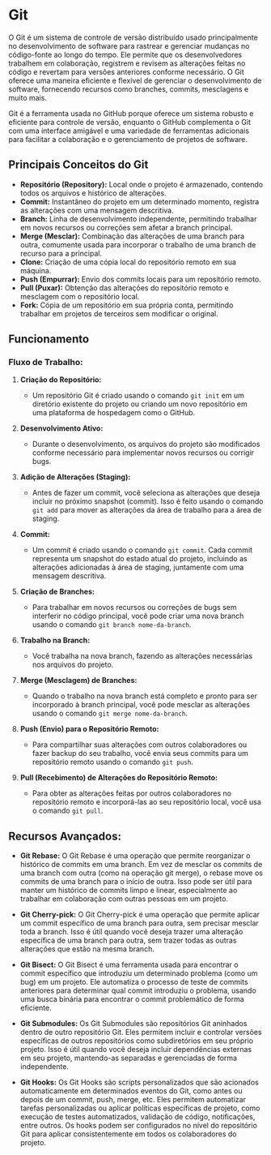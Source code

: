 # Git

O Git é um sistema de controle de versão distribuído usado principalmente no desenvolvimento de software para rastrear e gerenciar mudanças no código-fonte ao longo do tempo. Ele permite que os desenvolvedores trabalhem em colaboração, registrem e revisem as alterações feitas no código e revertam para versões anteriores conforme necessário. O Git oferece uma maneira eficiente e flexível de gerenciar o desenvolvimento de software, fornecendo recursos como branches, commits, mesclagens e muito mais.

Git é a ferramenta usada no GitHub porque oferece um sistema robusto e eficiente para controle de versão, enquanto o GitHub complementa o Git com uma interface amigável e uma variedade de ferramentas adicionais para facilitar a colaboração e o gerenciamento de projetos de software.

## Principais Conceitos do Git

- **Repositório (Repository):** Local onde o projeto é armazenado, contendo todos os arquivos e histórico de alterações.
- **Commit:** Instantâneo do projeto em um determinado momento, registra as alterações com uma mensagem descritiva.
- **Branch:** Linha de desenvolvimento independente, permitindo trabalhar em novos recursos ou correções sem afetar a branch principal.
- **Merge (Mesclar):** Combinação das alterações de uma branch para outra, comumente usada para incorporar o trabalho de uma branch de recurso para a principal.
- **Clone:** Criação de uma cópia local do repositório remoto em sua máquina.
- **Push (Empurrar):** Envio dos commits locais para um repositório remoto.
- **Pull (Puxar):** Obtenção das alterações do repositório remoto e mesclagem com o repositório local.
- **Fork:** Cópia de um repositório em sua própria conta, permitindo trabalhar em projetos de terceiros sem modificar o original.

## Funcionamento

### Fluxo de Trabalho:

1. **Criação do Repositório:**
   - Um repositório Git é criado usando o comando `git init` em um diretório existente do projeto ou criando um novo repositório em uma plataforma de hospedagem como o GitHub.

2. **Desenvolvimento Ativo:**
   - Durante o desenvolvimento, os arquivos do projeto são modificados conforme necessário para implementar novos recursos ou corrigir bugs.

3. **Adição de Alterações (Staging):**
   - Antes de fazer um commit, você seleciona as alterações que deseja incluir no próximo snapshot (commit). Isso é feito usando o comando `git add` para mover as alterações da área de trabalho para a área de staging.

4. **Commit:**
   - Um commit é criado usando o comando `git commit`. Cada commit representa um snapshot do estado atual do projeto, incluindo as alterações adicionadas à área de staging, juntamente com uma mensagem descritiva.

5. **Criação de Branches:**
   - Para trabalhar em novos recursos ou correções de bugs sem interferir no código principal, você pode criar uma nova branch usando o comando `git branch nome-da-branch`.

6. **Trabalho na Branch:**
   - Você trabalha na nova branch, fazendo as alterações necessárias nos arquivos do projeto.

7. **Merge (Mesclagem) de Branches:**
   - Quando o trabalho na nova branch está completo e pronto para ser incorporado à branch principal, você pode mesclar as alterações usando o comando `git merge nome-da-branch`.

8. **Push (Envio) para o Repositório Remoto:**
   - Para compartilhar suas alterações com outros colaboradores ou fazer backup do seu trabalho, você envia seus commits para um repositório remoto usando o comando `git push`.

9. **Pull (Recebimento) de Alterações do Repositório Remoto:**
   - Para obter as alterações feitas por outros colaboradores no repositório remoto e incorporá-las ao seu repositório local, você usa o comando `git pull`.

## Recursos Avançados:

- **Git Rebase:**
  O Git Rebase é uma operação que permite reorganizar o histórico de commits em uma branch. Em vez de mesclar os commits de uma branch com outra (como na operação git merge), o rebase move os commits de uma branch para o início de outra. Isso pode ser útil para manter um histórico de commits limpo e linear, especialmente ao trabalhar em colaboração com outras pessoas em um projeto.

- **Git Cherry-pick:**
  O Git Cherry-pick é uma operação que permite aplicar um commit específico de uma branch para outra, sem precisar mesclar toda a branch. Isso é útil quando você deseja trazer uma alteração específica de uma branch para outra, sem trazer todas as outras alterações que estão na mesma branch.

- **Git Bisect:**
  O Git Bisect é uma ferramenta usada para encontrar o commit específico que introduziu um determinado problema (como um bug) em um projeto. Ele automatiza o processo de teste de commits anteriores para determinar qual commit introduziu o problema, usando uma busca binária para encontrar o commit problemático de forma eficiente.

- **Git Submodules:**
  Os Git Submodules são repositórios Git aninhados dentro de outro repositório Git. Eles permitem incluir e controlar versões específicas de outros repositórios como subdiretórios em seu próprio projeto. Isso é útil quando você deseja incluir dependências externas em seu projeto, mantendo-as separadas e gerenciadas de forma independente.

- **Git Hooks:**
  Os Git Hooks são scripts personalizados que são acionados automaticamente em determinados eventos do Git, como antes ou depois de um commit, push, merge, etc. Eles permitem automatizar tarefas personalizadas ou aplicar políticas específicas de projeto, como execução de testes automatizados, validação de código, notificações, entre outros. Os hooks podem ser configurados no nível do repositório Git para aplicar consistentemente em todos os colaboradores do projeto.

